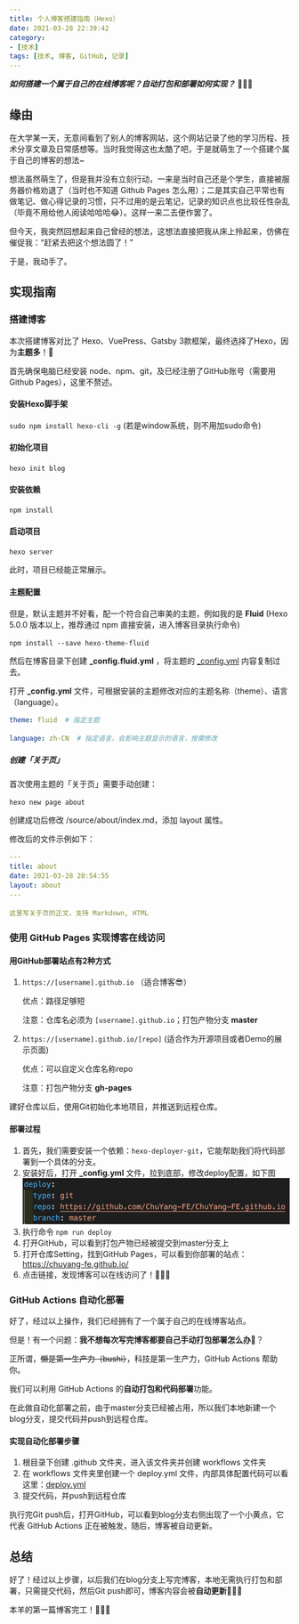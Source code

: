 ```yaml
---
title: 个人博客搭建指南（Hexo）
date: 2021-03-28 22:39:42
category: 
- [技术]
tags: [技术, 博客, GitHub, 记录]
---
```


***如何搭建一个属于自己的在线博客呢？自动打包和部署如何实现？*** 🤩🤩🤩

<!-- more -->
## 缘由

在大学某一天，无意间看到了别人的博客网站，这个网站记录了他的学习历程、技术分享文章及日常感想等。当时我觉得这也太酷了吧，于是就萌生了一个搭建个属于自己的博客的想法~

想法虽然萌生了，但是我并没有立刻行动，一来是当时自己还是个学生，直接被服务器价格劝退了（当时也不知道 Github Pages 怎么用）；二是其实自己平常也有做笔记、做心得记录的习惯，只不过用的是云笔记，记录的知识点也比较任性杂乱（毕竟不用给他人阅读哈哈哈😂）。这样一来二去便作罢了。

但今天，我突然回想起来自己曾经的想法，这想法直接把我从床上拎起来，仿佛在催促我：“赶紧去把这个想法圆了！”

于是，我动手了。

## 实现指南

### 搭建博客

本次搭建博客对比了 Hexo、VuePress、Gatsby 3款框架，最终选择了Hexo，因为**主题多**！🤩

首先确保电脑已经安装 node、npm、git，及已经注册了GitHub账号（需要用Github Pages），这里不赘述。

#### 安装Hexo脚手架

`sudo npm install hexo-cli -g` (若是window系统，则不用加sudo命令)

#### 初始化项目

`hexo init blog`

#### 安装依赖

`npm install`

#### 启动项目

`hexo server`

此时，项目已经能正常展示。

#### 主题配置

但是，默认主题并不好看，配一个符合自己审美的主题，例如我的是 **Fluid** (Hexo 5.0.0 版本以上，推荐通过 npm 直接安装，进入博客目录执行命令)

`npm install --save hexo-theme-fluid`

然后在博客目录下创建 **_config.fluid.yml** ，将主题的 [_config.yml](https://github.com/ChuYang-FE/ChuYang-FE.github.io/blob/my-blog/_config.fluid.yml) 内容复制过去。

打开 **_config.yml** 文件，可根据安装的主题修改对应的主题名称（theme）、语言（language）。

```yaml
theme: fluid  # 指定主题

language: zh-CN  # 指定语言，会影响主题显示的语言，按需修改
```

##### 创建「关于页」

首次使用主题的「关于页」需要手动创建：

`hexo new page about`

创建成功后修改 /source/about/index.md，添加 layout 属性。

修改后的文件示例如下：

```yaml
---
title: about
date: 2021-03-28 20:54:55
layout: about
---

这里写关于页的正文，支持 Markdown, HTML
```

### 使用 **GitHub Pages** 实现博客在线访问

#### 用GitHub部署站点有2种方式

1. `https://[username].github.io` （适合博客😎）

   优点：路径足够短

   注意：仓库名必须为 `[username].github.io`；打包产物分支 **master**

2. `https://[username].github.io/[repo]` (适合作为开源项目或者Demo的展示页面)

   优点：可以自定义仓库名称repo

   注意：打包产物分支 **gh-pages**

建好仓库以后，使用Git初始化本地项目，并推送到远程仓库。

#### 部署过程

1. 首先，我们需要安装一个依赖：`hexo-deployer-git`，它能帮助我们将代码部署到一个具体的分支。
2. 安装好后，打开 **_config.yml** 文件，拉到底部，修改deploy配置，如下图
   ![deploy配置](/images/deploy-setting.png)
3. 执行命令 `npm run deploy`
4. 打开GitHub，可以看到打包产物已经被提交到master分支上
5. 打开仓库Setting，找到GitHub Pages，可以看到你部署的站点：https://chuyang-fe.github.io/
6. 点击链接，发现博客可以在线访问了！🥳🥳🥳

### **GitHub Actions** 自动化部署

好了，经过以上操作，我们已经拥有了一个属于自己的在线博客站点。

但是！有一个问题：**我不想每次写完博客都要自己手动打包部署怎么办**🥺？

正所谓，~~懒是第一生产力（bushi）~~，科技是第一生产力，GitHub Actions 帮助你。

我们可以利用 GitHub Actions 的**自动打包和代码部署**功能。

在此做自动化部署之前，由于master分支已经被占用，所以我们本地新建一个blog分支，提交代码并push到远程仓库。

#### 实现自动化部署步骤

1. 根目录下创建 .github 文件夹，进入该文件夹并创建 workflows 文件夹
2. 在 workflows 文件夹里创建一个 deploy.yml 文件，内部具体配置代码可以看这里：[deploy.yml](../../.github/workflows/deploy.yml)
3. 提交代码，并push到远程仓库

执行完Git push后，打开GitHub，可以看到blog分支右侧出现了一个小黄点，它代表 GitHub Actions 正在被触发，随后，博客被自动更新。

## 总结

好了！经过以上步骤，以后我们在blog分支上写完博客，本地无需执行打包和部署，只需提交代码，然后Git push即可，博客内容会被**自动更新👏👏👏**

本羊的第一篇博客完工！**🤣🤣🤣**
